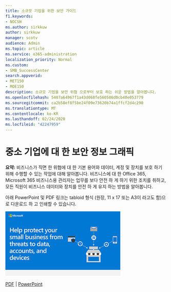```yaml
---
title: 소규모 기업을 위한 보안 가이드
f1.keywords:
- NOCSH
ms.author: sirkkuw
author: sirkkuw
manager: scotv
audience: Admin
ms.topic: article
ms.service: o365-administration
localization_priority: Normal
ms.custom:
- SMB_SuccessCenter
search.appverid:
- MET150
- MOE150
description: 소규모 기업을 보안 위협 으로부터 보호 하는 쉬운 방법을 알아봅니다.
ms.openlocfilehash: 5407a64967f1a43d068fe560586d0cb40e053779
ms.sourcegitcommit: ca2b58ef8f5be24f09e73620b74a1ffcf2d4c290
ms.translationtype: MT
ms.contentlocale: ko-KR
ms.lasthandoff: 02/24/2020
ms.locfileid: "42247959"
---
```

# <a name="security-info-graphic-for-small-businesses"></a>중소 기업에 대 한 보안 정보 그래픽

**요약:** 비즈니스가 직면 한 위협에 대 한 기본 용어와 데이터, 계정 및 장치를 보호 하기 위해 수행할 수 있는 작업에 대해 알아봅니다. 비즈니스에 대 한 Office 365, Microsoft 365 비즈니스용 관리자는 업무를 보다 안전 하 게 하기 위한 조치를 취하고, 모든 직원이 비즈니스 데이터와 장치를 안전 하 게 유지 하는 방법을 알아봅니다.

아래 PowerPoint 및 PDF 링크는 tabloid 형식 (원장, 11 x 17 또는 A3이 라고도 함)으로 다운로드 하 고 인쇄할 수 있습니다.

![Small business 정보 그래픽 보안 이미지](media/smbthreatprotectioninfographic-thumbnail.png)

[PDF](downloads/smbthreatprotection-infographic.pdf) | [PowerPoint](https://github.com/MicrosoftDocs/microsoft-365-docs-pr/raw/live/m365-democracy/microsoft-365/admin/downloads/smbthreatprotection-infographic.pptx)